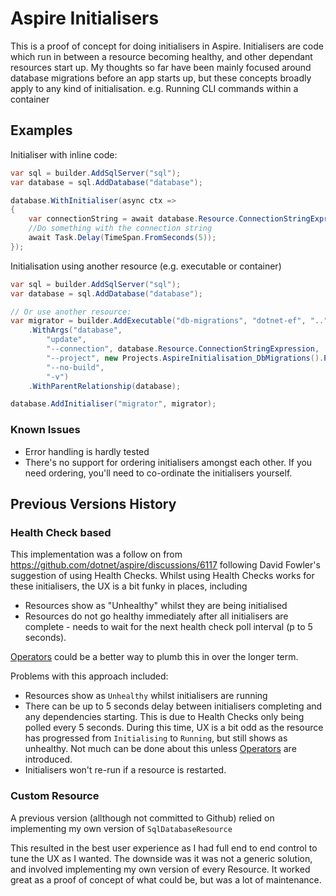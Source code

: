 # Aspire Initialisers

This is a proof of concept for doing initialisers in Aspire.
Initialisers are code which run in between a resource becoming healthy, and other dependant resources start up.
My thoughts so far have been mainly focused around database migrations before an app starts up, but these concepts broadly apply to any kind of initialisation.
e.g. Running CLI commands within a container

## Examples

Initialiser with inline code:

```cs
var sql = builder.AddSqlServer("sql");
var database = sql.AddDatabase("database");

database.WithInitialiser(async ctx =>
{
    var connectionString = await database.Resource.ConnectionStringExpression.GetValueAsync(ctx.CancellationToken);
    //Do something with the connection string
    await Task.Delay(TimeSpan.FromSeconds(5));
});
```

Initialisation using another resource (e.g. executable or container)

```cs
var sql = builder.AddSqlServer("sql");
var database = sql.AddDatabase("database");

// Or use another resource:
var migrator = builder.AddExecutable("db-migrations", "dotnet-ef", "..")
    .WithArgs("database",
        "update",
        "--connection", database.Resource.ConnectionStringExpression,
        "--project", new Projects.AspireInitialisation_DbMigrations().ProjectPath,
        "--no-build",
        "-v")
    .WithParentRelationship(database);

database.AddInitialiser("migrator", migrator);
```

### Known Issues
- Error handling is hardly tested
- There's no support for ordering initialisers amongst each other.
  If you need ordering, you'll need to co-ordinate the initialisers yourself.

## Previous Versions  History

### Health Check based

This implementation was a follow on from https://github.com/dotnet/aspire/discussions/6117 following David Fowler's suggestion of using Health Checks.
Whilst using Health Checks works for these initialisers, the UX is a bit funky in places, including
- Resources show as "Unhealthy" whilst they are being initialised
- Resources do not go healthy immediately after all initialisers are complete - needs to wait for the next health check poll interval (p to 5 seconds).

[Operators](https://github.com/dotnet/aspire/issues/6040) could be a better way to plumb this in over the longer term.

Problems with this approach included:

- Resources show as `Unhealthy` whilst initialisers are running
- There can be up to 5 seconds delay between initialisers completing and any dependencies starting.
  This is due to Health Checks only being polled every 5 seconds.
  During this time, UX is a bit odd as the resource has progressed from `Initialising` to `Running`, but still shows as unhealthy.
  Not much can be done about this unless [Operators](https://github.com/dotnet/aspire/issues/6040) are introduced.
- Initialisers won't re-run if a resource is restarted.

### Custom Resource

A previous version (allthough not committed to Github) relied on implementing my own version of `SqlDatabaseResource`

This resulted in the best user experience as I had full end to end control to tune the UX as I wanted.
The downside was it was not a generic solution, and involved implementing my own version of every Resource.
It worked great as a proof of concept of what could be, but was a lot of maintenance.

